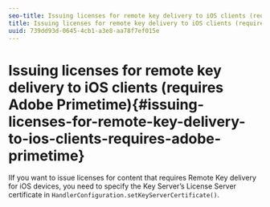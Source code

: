 ```yaml
---
seo-title: Issuing licenses for remote key delivery to iOS clients (requires Adobe Primetime)
title: Issuing licenses for remote key delivery to iOS clients (requires Adobe Primetime)
uuid: 739dd93d-0645-4cb1-a3e8-aa78f7ef015e
---
```


# Issuing licenses for remote key delivery to iOS clients (requires Adobe Primetime){#issuing-licenses-for-remote-key-delivery-to-ios-clients-requires-adobe-primetime}

IIf you want to issue licenses for content that requires Remote Key delivery for iOS devices, you need to specify the Key Server’s License Server certificate in `HandlerConfiguration.setKeyServerCertificate()`. 
